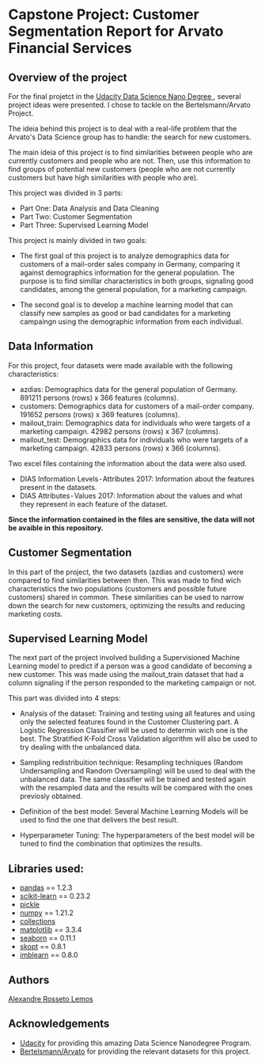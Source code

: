 # Capstone Project: Customer Segmentation Report for Arvato Financial Services

## Overview of the project

For the final projetct in the <a href='real messages that were sent during disaster events'> Udacity Data Science Nano Degree </a>, several project ideas were presented. I chose to tackle on the Bertelsmann/Arvato Project.

The ideia behind this project is to deal with a real-life problem that the Arvato's Data Science group has to handle: the search for new customers. 

The main ideia of this project is to find similarities between people who are currently customers and people who are not. Then, use this information to find groups of potential new customers (people who are not currently customers but have high similarities with people who are).

This project was divided in 3 parts:
- Part One: Data Analysis and Data Cleaning
- Part Two: Customer Segmentation
- Part Three: Supervised Learning Model

This project is mainly divided in two goals:
- The first goal of this project is to analyze demographics data for customers of a mail-order sales company in Germany, comparing it against demographics information for the general population. The purpose is to find simillar characteristics in both groups, signaling good candidates, among the general population, for a marketing campaign.

- The second goal is to develop a machine learning model that can classify new samples as good or bad candidates for a marketing campaingn using the demographic information from each individual.

## Data Information
For this project, four datasets were made available with the following characteristics: 

- azdias: Demographics data for the general population of Germany. 891211 persons (rows) x 366 features (columns).
- customers: Demographics data for customers of a mail-order company. 191652 persons (rows) x 369 features (columns).
- mailout_train: Demographics data for individuals who were targets of a marketing campaign. 42982 persons (rows) x 367 (columns).
- mailout_test: Demographics data for individuals who were targets of a marketing campaign. 42833 persons (rows) x 366 (columns).

Two excel files containing the information about the data were also used.
- DIAS Information Levels - Attributes 2017: Information about the features present in the datasets.
- DIAS Attributes - Values 2017: Information about the values and what they represent in each feature of the dataset.

**Since the information contained in the files are sensitive, the data will not be avaible in this repository.**

## Customer Segmentation
In this part of the project, the two datasets (azdias and customers) were compared to find similarities between then. This was made to find wich characteristics the two populations (customers and possible future customers) shared in common. These similarities can be used to narrow down the search for new customers, optimizing the results and reducing marketing costs.

## Supervised Learning Model
The next part of the project involved building a Supervisioned Machine Learning model to predict if a person was a good candidate of becoming a new customer.
This was made using the mailout_train dataset that had a column signaling if the person responded to the marketing campaign or not.

This part was divided into 4 steps:
- Analysis of the dataset: Training and testing using all features and using only the selected features found in the Customer Clustering part. A Logistic Regression Classifier will be used to determin wich one is the best. The Stratified K-Fold Cross Validation algorithm will also be used to try dealing with the unbalanced data.

- Sampling redistribuition technique: Resampling techniques (Random Undersampling and Random Oversampling) will be used to deal with the unbalanced data. The same classifier will be trained and tested again with the resampled data and the results will be compared with the ones previosly obtained.

- Definition of the best model: Several Machine Learning Models will be used to find the one that delivers the best result.

- Hyperparameter Tuning: The hyperparameters of the best model will be tuned to find the combination that optimizes the results.

## Libraries used:
- <a href = 'https://pandas.pydata.org'>pandas</a> == 1.2.3
- <a href = 'https://scikit-learn.org/stable/'>scikit-learn</a> == 0.23.2
- <a href = 'https://docs.python.org/3/library/pickle.html'>pickle</a>
- <a href = 'https://numpy.org'>numpy</a> == 1.21.2
- <a href = 'https://docs.python.org/3/library/collections.html'>collections</a>
- <a href = 'https://matplotlib.org'>matplotlib</a> == 3.3.4
- <a href = 'https://seaborn.pydata.org'>seaborn</a> == 0.11.1
- <a href = 'https://scikit-optimize.github.io/stable/'>skopt</a> == 0.8.1
- <a href = 'https://imbalanced-learn.org/stable/'>imblearn</a> == 0.8.0

## Authors
<a href = 'https://github.com/alerlemos'>Alexandre Rosseto Lemos</a>

## Acknowledgements
* [Udacity](https://www.udacity.com/) for providing this amazing Data Science Nanodegree Program.
* [Bertelsmann/Arvato](https://www.bertelsmann.com/divisions/arvato/) for providing the relevant datasets for this project.
